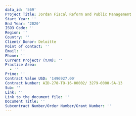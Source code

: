 ```yaml
---
data_id: '569'
Project Title: Jordan Fiscal Reform and Public Management
Start Year: ''
End Year: '2020'
ISO3 Code: ''
Region: ''
Country: ''
Client/ Donor: Deloitte
Point of contact: ''
Email: ''
Phone: ''
Current Project? (Y/N): ''
Practice Area:
  - ''
Prime: ''
Contract Value USD: '1496927.00'
Contract Number: AID-278-TO-16-00002/ 3279-0000-SA-13
Sub: ''
Link: ''
Link to the document file: ''
Document Title: ''
Subcontract Number/Order Number/Grant Number: ''
---
```

